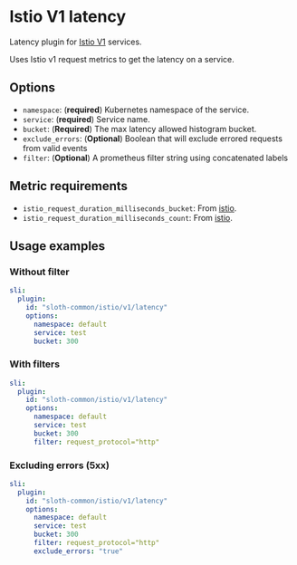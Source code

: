 # Istio V1 latency

Latency plugin for [Istio V1][istio] services.

Uses Istio v1 request metrics to get the latency on a service.

## Options

- `namespace`: (**required**) Kubernetes namespace of the service.
- `service`: (**required**) Service name.
- `bucket`: (**Required**) The max latency allowed histogram bucket.
- `exclude_errors`: (**Optional**) Boolean that will exclude errored requests from valid events
- `filter`: (**Optional**) A prometheus filter string using concatenated labels

## Metric requirements

- `istio_request_duration_milliseconds_bucket`: From [istio].
- `istio_request_duration_milliseconds_count`: From [istio].

## Usage examples

### Without filter

```yaml
sli:
  plugin:
    id: "sloth-common/istio/v1/latency"
    options:
      namespace: default
      service: test
      bucket: 300
```

### With filters

```yaml
sli:
  plugin:
    id: "sloth-common/istio/v1/latency"
    options:
      namespace: default
      service: test
      bucket: 300
      filter: request_protocol="http"
```

### Excluding errors (5xx)

```yaml
sli:
  plugin:
    id: "sloth-common/istio/v1/latency"
    options:
      namespace: default
      service: test
      bucket: 300
      filter: request_protocol="http"
      exclude_errors: "true"
```

[Istio]: https://istio.io/v1.10/docs/